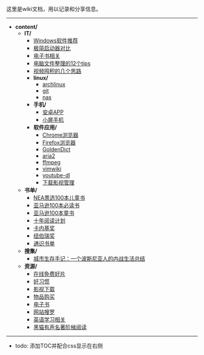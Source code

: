 

 这里是wiki文档，用以记录和分享信息。

---

<!-- filetree -->

 - **content/**
   - **IT/**
     - [Windows软件推荐](./content/IT/Windows软件推荐.html)
     - [极简启动器对比](./content/IT/极简启动器对比.html)
     - [电子书相关](./content/IT/电子书相关.html)
     - [电脑文件整理的12个tips](./content/IT/电脑文件整理的12个tips.html)
     - [视频囤积的几个思路](./content/IT/视频囤积的几个思路.html)
     - **linux/**
       - [archlinux](./content/IT/linux/archlinux.html)
       - [git](./content/IT/linux/git.html)
       - [nas](./content/IT/linux/nas.html)
     - **手机/**
       - [安卓APP](./content/IT/手机/安卓APP.html)
       - [小屏手机](./content/IT/手机/小屏手机.html)
     - **软件应用/**
       - [Chrome浏览器](./content/IT/软件应用/Chrome浏览器.html)
       - [Firefox浏览器](./content/IT/软件应用/Firefox浏览器.html)
       - [GoldenDict](./content/IT/软件应用/GoldenDict.html)
       - [aria2](./content/IT/软件应用/aria2.html)
       - [ffmpeg](./content/IT/软件应用/ffmpeg.html)
       - [vimwiki](./content/IT/软件应用/vimwiki.html)
       - [youtube-dl](./content/IT/软件应用/youtube-dl.html)
       - [下载影视管理](./content/IT/软件应用/下载影视管理.html)
   - **书单/**
     - [NEA票选100本儿童书](./content/书单/NEA票选100本儿童书.html)
     - [亚马逊100本必读书](./content/书单/亚马逊100本必读书.html)
     - [亚马逊100本童书](./content/书单/亚马逊100本童书.html)
     - [十年阅读计划](./content/书单/十年阅读计划.html)
     - [卡内基奖](./content/书单/卡内基奖.html)
     - [纽伯瑞奖](./content/书单/纽伯瑞奖.html)
     - [通识书单](./content/书单/通识书单.html)
   - **搜集/**
     - [城市生存手记：一个波斯尼亚人的内战生活总结](./content/搜集/城市生存手记：一个波斯尼亚人的内战生活总结.html)
   - **资源/**
     - [在线免费好片](./content/资源/在线免费好片.html)
     - [好习惯](./content/资源/好习惯.html)
     - [影视下载](./content/资源/影视下载.html)
     - [物品购买](./content/资源/物品购买.html)
     - [电子书](./content/资源/电子书.html)
     - [网站搜罗](./content/资源/网站搜罗.html)
     - [英语学习相关](./content/资源/英语学习相关.html)
     - [黑猫有声名著阶梯阅读](./content/资源/黑猫有声名著阶梯阅读.html)

<!-- filetreestop -->

---

- todo: 添加TOC并配合css显示在右侧
